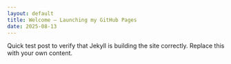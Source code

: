 ```yaml
---
layout: default
title: Welcome — Launching my GitHub Pages
date: 2025-08-13
---
```

<p>Quick test post to verify that Jekyll is building the site correctly. Replace this with your own content.</p>